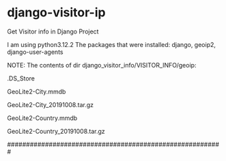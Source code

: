 # django-visitor-ip
Get Visitor info in Django Project

I am using python3.12.2 The packages that were installed: django, geoip2, django-user-agents

NOTE: The contents of dir django_visitor_info/VISITOR_INFO/geoip:

.DS_Store

GeoLite2-City.mmdb

GeoLite2-City_20191008.tar.gz

GeoLite2-Country.mmdb

GeoLite2-Country_20191008.tar.gz

#########################################################